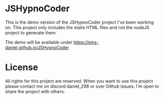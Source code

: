 # JSHypnoCoder
This is the demo version of the JSHypnoCoder project I've been working on.
This project only includes the statis HTML files and not the nodeJS project to generate them.

The demo will be available under https://eins-daniel.github.io/JSHypnoCoder

# License

All rights for this project are reserved.
When you want to use this project please contact me on discord daniel_298 or over Github issues.
I'm open to share the project with others.
